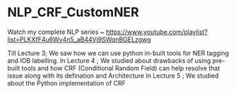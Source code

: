 # NLP_CRF_CustomNER

Watch my complete NLP series ~ https://www.youtube.com/playlist?list=PLKXfF4u6Wv4n5_aB44Vj9SWqnBGELzgwg

Till Lecture 3; We saw how we can use python in-built tools for NER tagging and IOB labelling.
In Lecture 4 ; We studied about drawbacks of using pre-built tools and how CRF (Conditional Random Field) can help resolve that issue along with its defination and Architecture
In Lecture 5 ; We studied about the Python implementation of CRF

